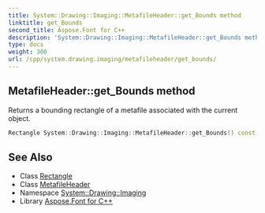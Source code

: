 ```yaml
---
title: System::Drawing::Imaging::MetafileHeader::get_Bounds method
linktitle: get_Bounds
second_title: Aspose.Font for C++
description: 'System::Drawing::Imaging::MetafileHeader::get_Bounds method. Returns a bounding rectangle of a metafile associated with the current object in C++.'
type: docs
weight: 300
url: /cpp/system.drawing.imaging/metafileheader/get_bounds/
---
```

## MetafileHeader::get_Bounds method


Returns a bounding rectangle of a metafile associated with the current object.

```cpp
Rectangle System::Drawing::Imaging::MetafileHeader::get_Bounds() const
```

## See Also

* Class [Rectangle](../../../system.drawing/rectangle/)
* Class [MetafileHeader](../)
* Namespace [System::Drawing::Imaging](../../)
* Library [Aspose.Font for C++](../../../)
